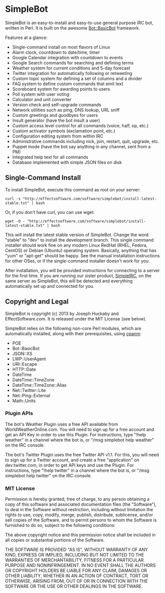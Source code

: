SimpleBot
=========

SimpleBot is an easy-to-install and easy-to-use general purpose IRC bot, written in Perl.  It is built on the awesome [Bot::BasicBot](http://search.cpan.org/dist/Bot-BasicBot/) framework.

Features at a glance:

* Single-command install on most flavors of Linux
* Alarm clock, countdown to date/time, timer
* Google Calendar integration with countdown to events
* Google Search commands for searching and defining terms
* Weather system for current conditions and 5-day forecast
* Twitter integration for automatically following or retweeting
* Custom topic system for defining a set of columns and a divider
* FAQ system to define custom commands that emit text
* Scoreboard system for awarding points to users
* Poll system with user voting
* Calculator and unit converter
* Version check and self-upgrade commands
* Network utilities such as ping, DNS lookup, URL sniff
* Custom greetings and goodbyes for users
* Insult generator (have the bot insult a user)
* Custom access level control for all commands (voice, half, op, etc.)
* Custom activator symbols (exclamation point, etc.)
* Configuration editing system from within IRC
* Administrative commands including nick, join, restart, quit, upgrade, etc.
* Puppet mode (have the bot say anything in any channel, sent from a PM)
* Integrated help text for all commands
* Database implemented with simple JSON files on disk

## Single-Command Install

To install SimpleBot, execute this command as root on your server:

    curl -s "http://effectsoftware.com/software/simplebot/install-latest-stable.txt" | bash

Or, if you don't have curl, you can use wget:

    wget -O - "http://effectsoftware.com/software/simplebot/install-latest-stable.txt" | bash

This will install the latest stable version of SimpleBot.  Change the word "stable" to "dev" to install the development branch.  This single command installer should work fine on any modern Linux RedHat (RHEL, Fedora, CentOS) or Debian (Ubuntu) operating system.  Basically, anything that has "yum" or "apt-get" should be happy.  See the manual installation instructions for other OSes, or if the single-command installer doesn't work for you.

After installation, you will be provided instructions for connecting to a server for the first time.  If you are running our sister product, [SimpleIRC](https://github.com/jhuckaby/simpleirc), on the same server as SimpleBot, this will be detected and everything automatically set up and connected for you.

## Copyright and Legal

SimpleBot is copyright (c) 2013 by Joseph Huckaby and EffectSoftware.com.  It is released under the MIT License (see below).

SimpleBot relies on the following non-core Perl modules, which are automatically installed, along with their prerequisites, using [cpanm](http://cpanmin.us):

* POE
* Bot::BasicBot
* JSON::XS
* LWP::UserAgent
* URI::Escape
* HTTP::Date
* DateTime
* DateTime::TimeZone
* DateTime::TimeZone::Alias
* Net::Twitter::Lite
* Net::Ping::External
* Math::Units

### Plugin APIs

The bot's Weather Plugin uses a free API available from WorldWeatherOnline.com.  You will need to sign up for a free account and get an API Key in order to use this Plugin.  For instructions, type "!help weather" in a channel where the bot is, or "/msg simplebot help weather" on the IRC console.

The bot's Twitter Plugin uses the free Twitter API v1.1.  For this, you will need to sign up for a Twitter account, and create a free "application" on dev.twitter.com, in order to get API keys and use the Plugin.  For instructions, type "!help twitter" in a channel where the bot is, or "/msg simplebot help twitter" on the IRC console.

### MIT License

Permission is hereby granted, free of charge, to any person obtaining a copy
of this software and associated documentation files (the "Software"), to deal
in the Software without restriction, including without limitation the rights
to use, copy, modify, merge, publish, distribute, sublicense, and/or sell
copies of the Software, and to permit persons to whom the Software is
furnished to do so, subject to the following conditions:

The above copyright notice and this permission notice shall be included in
all copies or substantial portions of the Software.

THE SOFTWARE IS PROVIDED "AS IS", WITHOUT WARRANTY OF ANY KIND, EXPRESS OR
IMPLIED, INCLUDING BUT NOT LIMITED TO THE WARRANTIES OF MERCHANTABILITY,
FITNESS FOR A PARTICULAR PURPOSE AND NONINFRINGEMENT. IN NO EVENT SHALL THE
AUTHORS OR COPYRIGHT HOLDERS BE LIABLE FOR ANY CLAIM, DAMAGES OR OTHER
LIABILITY, WHETHER IN AN ACTION OF CONTRACT, TORT OR OTHERWISE, ARISING FROM,
OUT OF OR IN CONNECTION WITH THE SOFTWARE OR THE USE OR OTHER DEALINGS IN
THE SOFTWARE.

